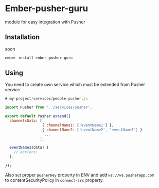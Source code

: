 # Ember-pusher-guru

module for easy integration with Pusher

## Installation

soon

```bash
ember install ember-pusher-guru
```

## Using

You need to create own service which must be extended from Pusher service

```javascript
# my-project/services/people-pusher.js

import Pusher from '../services/pusher';

export default Pusher.extend({
  channelsData: [
                 { channelName1: ['eventName1'] },
                 { channelName2: ['eventName2', 'eventName3'] }
                  ...
                ],

  eventName1(data) {
    // actions;
  },
  ...
});
```

Also set proper `pusherKey` property in ENV and add `ws://ws.pusherapp.com` to contentSecurityPolicy in `connect-src` property.
